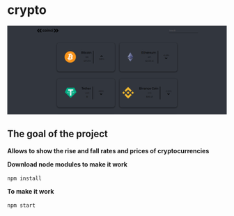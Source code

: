 # crypto

![](https://github.com/melisademirparmak/crypto/blob/master/src/img/1.PNG)

## The goal of the project
**Allows to show the rise and fall rates and prices of cryptocurrencies**

**Download node modules to make it work**

`npm install`

**To make it work**

`npm start`
